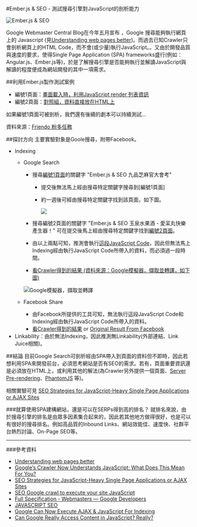 #Ember.js & SEO - 測試搜尋引擎對JavaScript的剖析能力

![Ember.js & SEO](https://lh6.googleusercontent.com/-pBYR5ny-j04/VBGyhD93RRI/AAAAAAAACpQ/3jUuwPMTeQ4/w960-h540-no/JavaScript_SEO.jpg)  

Google Webmaster Central Blog在今年五月宣布 ，Google 搜尋能夠執行網頁上的 Javascript (見[Understanding web pages better](http://googlewebmastercentral.blogspot.com.es/2014/05/understanding-web-pages-better.html))﻿。而過去已知Crawler只會剖析網頁上的HTML Code，而不會(或少量)執行JavaScript。。又由於開發品質與速度的要求，使得Single Page Application (SPA) frameworks盛行(例如：Angular.js、Ember.js等)，於是了解搜尋引擎是否能夠執行並解讀JavaScript與解讀的程度便成為網站開發的其中一項需求。  

##利用Ember.js製作測試案例
- 編號1頁面：[畫面載入時，利用JavaScript render 列表資訊](http://cythilya.apphb.com/SEOLab/SEOLab/EmberJSSEO?id=1)
- 編號2頁面：[對照組，資料直接放在HTML上](http://cythilya.apphb.com/SEOLab/SEOLab/EmberJSSEO?id=2)

如果編號1頁面可被剖析，我們還有後續的劇本可以持續測試...

資料來源：[Friendo 粉多任務](http://www.friendo.com.tw)

##探討方向
主要實驗對象是Goole搜尋，附帶Facebook。

- Indexing  
	- Google Search
		- 搜尋[編號1頁面](http://cythilya.apphb.com/SEOLab/SEOLab/EmberJSSEO?id=1)的關鍵字 "Ember.js & SEO 九品芝麻官大會考" 
			- 提交後無法馬上經由搜尋特定關鍵字搜尋到[編號1頁面]
			- 約一週後可經由搜尋特定關鍵字找到該頁面，如下圖。  

			  ![](https://lh4.googleusercontent.com/-uVA1qZyC9bM/VBekMMMp9xI/AAAAAAAACrc/HlC00CM6ZUc/w796-h239-no/ember_render_content.png)

		- 搜尋編號2頁面的關鍵字 "Ember.js & SEO 玉泉水果酒 - 愛呆丸快樂產生器！" 可在提交後馬上經由搜尋特定關鍵字找到[編號2頁面](http://cythilya.apphb.com/SEOLab/SEOLab/EmberJSSEO?id=2)。
		- 由以上兩點可知，推測會執行[這段JavaScript Code](http://cythilya.apphb.com/Content/seo_lab/js/script.js)，因此但無法馬上Indexing經由執行JavaScript Code所帶入的資料，而必須過一段時間。
		- [看Crawler得到的結果 (資料來源：Google模擬器，擷取並轉譯，如下圖)](https://dl.dropboxusercontent.com/u/78267129/SEO_Lab/result/google_fetch_ember_1/google_fetch.txt)  

		![Google模擬器，擷取並轉譯](https://lh6.googleusercontent.com/-qJ5USHwHXSs/VBbxwBxHpUI/AAAAAAAACq8/nvrPmrglgRQ/w538-h494-no/google_exe.png)  
	- Facebook Share
		- 由Facebook所提供的工具可知，無法執行這段JavaScript Code和Indexing經由執行JavaScript Code所帶入的資料。
		- [看Crawler得到的結果](https://dl.dropboxusercontent.com/u/78267129/SEO_Lab/result/fb_fetch_emberjs_1/fb_fetch.htm) or [Original Result From Facebook](https://developers.facebook.com/tools/debug/og/echo?q=http%3A%2F%2Fcythilya.apphb.com%2FSEOLab%2FSEOLab%2FEmberJSSEO%3Fid%3D1)
- Linkability：由於無法Indexing，因此推測無Linkability(外部連結、Link Juice相關)。

##結論
目前Google Search可剖析經由SPA帶入到頁面的資料但不即時，因此若想利用SPA來開發前台，必須思考網站是否有SEO的需求。若有，頁面重要資訊還是必須放在HTML上，或利用其他的解法(為Crawler另外提供一個頁面、[Server Pre-rendering](https://prerender.io)、[PhantomJS](http://phantomjs.org/) 等)。  

相關實驗可見 [SEO Strategies for JavaScript-Heavy Single Page Applications or AJAX Sites](http://cythilya.apphb.com/SEOLab/SEOLab) 

###就算使用SPA建構網站，還是可以在SERPs得到高的排名？
就排名來說，由於搜尋引擎的排名是由眾多因素集合起來的，因此若其他地方做得很好，也是可以有很好的搜尋排名。例如高品質的Inbound Links、網站效能佳、速度快、社群平台熱烈討論、On-Page SEO等。

---
###參考資料
- [Understanding web pages better](http://googlewebmastercentral.blogspot.com.es/2014/05/understanding-web-pages-better.html)
- [Google’s Crawler Now Understands JavaScript: What Does This Mean For You?](http://www.business2community.com/seo/googles-crawler-now-understands-javascript-mean-0898263)
- [SEO Strategies for JavaScript-Heavy Single Page Applications or AJAX Sites](http://searchenginewatch.com/article/2358775/SEO-Strategies-for-JavaScript-Heavy-Single-Page-Applications-or-AJAX-Sites)
- [SEO Google crawl to execute your site JavaScript](http://ng-learn.org/2014/05/SEO-Google-crawl-JavaScript)
- [Full Specification - Webmasters — Google Developers](https://developers.google.com/webmasters/ajax-crawling/docs/specification)
- [JAVASCRIPT SEO](http://jeffwhelpley.com/javascript-seo)
- [Google Can Now Execute AJAX & JavaScript For Indexing](http://searchengineland.com/google-can-now-execute-ajax-javascript-for-indexing-99518)
- [Can Google Really Access Content in JavaScript? Really?](http://moz.com/ugc/can-google-really-access-content-in-javascript-really)


